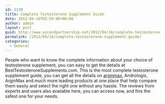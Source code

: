 ```yaml
---
id: 1138
title: Complete Testosterone Supplement Guide
date: 2012-04-16T02:50:00+00:00
author: admin
layout: post
guid: http://www.ascendpartnership.net/2012/04/16/complete-testosterone-supplement-guide/
permalink: /2012/04/16/complete-testosterone-supplement-guide/
categories:
  - General
---
```

People who want to know the complete information about your choice of testosterone supplement, you can easy to get the details at BestTestosteroneSupplements.com. This is the most complete testosterone supplement guide, you can get all the details on [arginmax](http://www.besttestosteronesupplements.com/arginmax/), Andrologix, ArginMax and much more leading products at one place that help compare them easily and select the right one without any hassle. The reviews from experts and users also available here, you can access now, and fins the safest one for your needs.